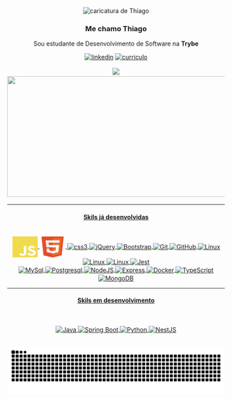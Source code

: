 <div align="center">
  <img height="400px" with="200px" src="https://i.ibb.co/VJYrBnc/mi4.png" alt="caricatura de Thiago" />
</div>

<div align="center">
  <h3>Me chamo Thiago</h3>
  <p>Sou estudante de Desenvolvimento de Software na <strong>Trybe</strong></p>
  <a target="_blank" rel="noopener noreferrer" href="https://www.linkedin.com/in/thiagoferreirarose/"><img alt="linkedin" src="https://img.shields.io/badge/-LinkedIn-%230077B5?style=for-the-badge&logo=linkedin&logoColor=white"></a> 
  <a target="_blank" rel="noopener noreferrer" href="https://drive.google.com/file/d/1sVjqZEoShgCmTdEoOqWJ_FxARHCkVNqs/view?usp=sharing" ><img alt="curriculo" src="https://img.shields.io/badge/%BB-Curr%CDculo-black?style=for-the-badge"></a> 
</div>

<br>

<div align="center">
  <a href="https://github.com/thiago-fr">
  <img height="250em" src="https://github-readme-stats.vercel.app/api?username=thiago-fr&show_icons=true&theme=great-gatsby&count_private=true&locale=pt-br"/>
  <img height="280em" width="600px" src="https://github-readme-stats.vercel.app/api/top-langs/?username=thiago-fr&layout=default&langs_count=7&theme=great-gatsby&custom_title=Linguagens"/>
</div>
  
<hr>
<h4 align="center">Skils já desenvolvidas</h4>
  
<br>
  
<div style="display: inline_block" align="center"> 
  
  <img align="center" alt="JavaScrip" height="50" width="60" src="https://raw.githubusercontent.com/devicons/devicon/master/icons/javascript/javascript-plain.svg">
  <img align="center" alt="HTML5" height="50" width="60" src="https://raw.githubusercontent.com/devicons/devicon/master/icons/html5/html5-original.svg">
  <img align="center" alt="css3" height="50" width="60" src="https://cdn.jsdelivr.net/gh/devicons/devicon/icons/css3/css3-original.svg">  
  <img align="center" alt="jQuery" height="50" width="60" src="https://cdn.jsdelivr.net/gh/devicons/devicon/icons/jquery/jquery-plain-wordmark.svg">
  
 
  <img align="center" alt="Bootstrap" height="50" width="60" src="https://cdn.jsdelivr.net/gh/devicons/devicon/icons/bootstrap/bootstrap-plain-wordmark.svg">
  <img align="center" alt="Git" height="50" width="60"
src="https://cdn.jsdelivr.net/gh/devicons/devicon/icons/git/git-original.svg">
  <img align="center" alt="GitHub" height="50" width="60"
src="https://cdn.jsdelivr.net/gh/devicons/devicon/icons/github/github-original.svg">
  <img align="center" alt="Linux" height="50" width="60"
src="https://cdn.jsdelivr.net/gh/devicons/devicon/icons/linux/linux-original.svg">
  
<br>  
  <img align="center" alt="Linux" height="50" width="60"
src="https://cdn.jsdelivr.net/gh/devicons/devicon/icons/react/react-original.svg">
  <img align="center" alt="Linux" height="50" width="60"
src="https://cdn.jsdelivr.net/gh/devicons/devicon/icons/redux/redux-original.svg">
  <img align="center" alt="Jest" height="50" width="60"
src="https://cdn.jsdelivr.net/gh/devicons/devicon/icons/jest/jest-plain.svg">
  
<br>
  <img align="center" alt="MySql" height="80" width="90"
src="https://cdn.jsdelivr.net/gh/devicons/devicon/icons/mysql/mysql-original-wordmark.svg">
  <img align="center" alt="Postgresql" height="60" width="60"
src="https://cdn.jsdelivr.net/gh/devicons/devicon/icons/postgresql/postgresql-original-wordmark.svg">
  <img align="center" alt="NodeJS" height="90" width="100"
src="https://cdn.jsdelivr.net/gh/devicons/devicon/icons/nodejs/nodejs-original-wordmark.svg">
  <img align="center" alt="Express" height="80" width="80"
src="https://cdn.jsdelivr.net/gh/devicons/devicon/icons/express/express-original-wordmark.svg">
   <img align="center" alt="Docker" height="70" idth="80"
src="https://cdn.jsdelivr.net/gh/devicons/devicon/icons/docker/docker-original-wordmark.svg">
  <img align="center" alt="TypeScript" height="50" width="60"
src="https://cdn.jsdelivr.net/gh/devicons/devicon/icons/typescript/typescript-original.svg"> 
  <img align="center" alt="MongoDB" height="70" width="80"
src="https://cdn.jsdelivr.net/gh/devicons/devicon/icons/mongodb/mongodb-original-wordmark.svg">
  
</div>

<hr>
<h4 align="center">Skils em desenvolvimento</h4>
  
<br>
  
<div style="display: inline_block" align="center"> 
  
  <img align="center" alt="Java" height="70" width="80"
src="https://cdn.jsdelivr.net/gh/devicons/devicon/icons/java/java-original-wordmark.svg">
  <img align="center" alt="Spring Boot" height="70" width="80"
src="https://cdn.jsdelivr.net/gh/devicons/devicon/icons/spring/spring-original-wordmark.svg">
  <img align="center" alt="Python" height="70" width="80"
src="https://cdn.jsdelivr.net/gh/devicons/devicon/icons/python/python-original-wordmark.svg">
   <img align="center" alt="NestJS" height="70" width="80"
src="https://cdn.jsdelivr.net/gh/devicons/devicon/icons/nestjs/nestjs-plain-wordmark.svg">

<!-- <p align="left"> <img src="https://komarev.com/ghpvc/?username=thiago-fr" alt="" /> </p> -->
       

</div>                                                                                            

  ##

<div align="center"> 
  

  ![Snake animation](https://github.com/thiago-fr/thiago-fr/blob/output/github-contribution-grid-snake.svg)
</div>

